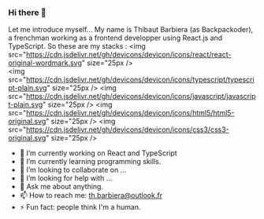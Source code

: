### Hi there 👋

<!--
**backpackoder/backpackoder** is a ✨ _special_ ✨ repository because its `README.md` (this file) appears on your GitHub profile.
-->

Let me introduce myself...
My name is Thibaut Barbiera (as Backpackoder), a frenchman working as a frontend developper using React.js and TypeScript.
So these are my stacks :
<img src="https://cdn.jsdelivr.net/gh/devicons/devicon/icons/react/react-original-wordmark.svg" size="25px />          
<img src="https://cdn.jsdelivr.net/gh/devicons/devicon/icons/typescript/typescript-plain.svg" size="25px />
<img src="https://cdn.jsdelivr.net/gh/devicons/devicon/icons/javascript/javascript-plain.svg" size="25px />
<img src="https://cdn.jsdelivr.net/gh/devicons/devicon/icons/html5/html5-original.svg" size="25px />
<img src="https://cdn.jsdelivr.net/gh/devicons/devicon/icons/css3/css3-original.svg" size="25px />

- 🔭 I’m currently working on React and TypeScript
- 🌱 I’m currently learning programming skills.
- 👯 I’m looking to collaborate on ...
- 🤔 I’m looking for help with ...
- 💬 Ask me about anything.
- 📫 How to reach me: th.barbiera@outlook.fr
- ⚡ Fun fact: people think I'm a human.
